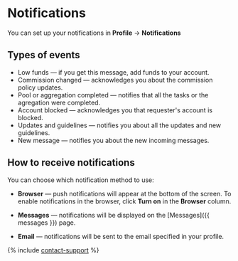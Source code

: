 # Notifications 

You can set up your notifications in **Profile** → **Notifications**

## Types of events

* Low funds — if you get this message, add funds to your account.
* Commission changed — acknowledges you about the commission policy updates.
* Pool or aggregation completed — notifies that all the tasks or the agregation were completed.
* Account blocked — acknowledges you that requester's account is blocked.
* Updates and guidelines — notifies you about all the updates and new guidelines.
* New message — notifies you about the new incoming messages.

## How to receive notifications

You can choose which notification method to use:

- **Browser** — push notifications will appear at the bottom of the screen. To enable notifications in the browser, click **Turn on** in the **Browser** column.

- **Messages** — notifications will be displayed on the [Messages]({{ messages }}) page.

- **Email** — notifications will be sent to the email specified in your profile.

{% include [contact-support](../_includes/contact-support.md) %}